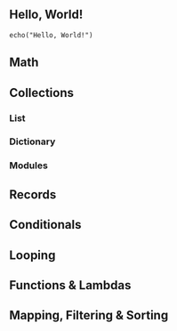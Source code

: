 ## Hello, World!

```owl
echo("Hello, World!")
```

## Math

## Collections

### List

### Dictionary

### Modules

## Records

## Conditionals

## Looping

## Functions & Lambdas

## Mapping, Filtering & Sorting
